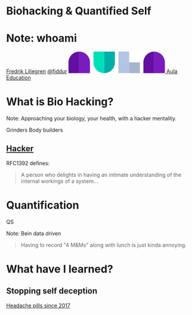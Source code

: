 Biohacking & Quantified Self
================================

Note:
whoami
======
[Fredrik Liljegren](https://fredrik.liljegren.org/)
[@fiddur](https://twitter.com/fiddur)
[![AulaLogo](biohacking/aula-logo-login.svg) Aula Education](https://aula.education/)



What is Bio Hacking?
====================

Note:
Approaching your biology, your health, with a hacker mentality.

Grinders
Body builders


[Hacker](http://catb.org/jargon/html/H/hacker.html)
--------

RFC1392 defines:

> A person who delights in having an intimate understanding of the internal workings of a system…



Quantification
==============

QS

Note:
Bein data driven


> Having to record "4 M&Ms" along with lunch is just kinda annoying.


What have I learned?
====================


Stopping self deception
-----------------------

[Headache pills since 2017]()
